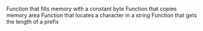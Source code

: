 Function that fills memory with a constant byte
Function that copies memory area
Function that locates a character in a string
Function that gets the length of a prefix
